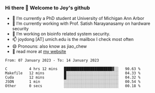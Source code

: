### Hi there 👋 Welcome to Joy's github

- 🔭 I’m currently a PhD student at University of Michigan Ann Arbor
- 🌱 I’m currently working with Prof. Satish Narayanasamy on hardware security
- 👯 I’m working on bioinfo related system security. 
- 📫 joydong [AT] umich.edu is the mailbox I check most often
- 😄 Pronouns: also know as jiao_chew
- 💬 read more at [my website](https://joydddd.github.io/)
<!--START_SECTION:waka-->

```text
From: 07 January 2023 - To: 14 January 2023

C          4 hrs 12 mins   ██████████████████████▓░░   90.63 %
Makefile   12 mins         █░░░░░░░░░░░░░░░░░░░░░░░░   04.33 %
Cuda       12 mins         █░░░░░░░░░░░░░░░░░░░░░░░░   04.32 %
JSON       1 min           ░░░░░░░░░░░░░░░░░░░░░░░░░   00.54 %
Other      0 secs          ░░░░░░░░░░░░░░░░░░░░░░░░░   00.18 %
```

<!--END_SECTION:waka-->
